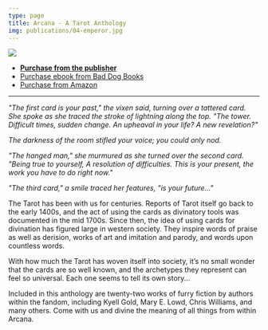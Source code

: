 ```yaml
---
type: page
title: Arcana - A Tarot Anthology
img: publications/04-emperor.jpg
---
```


<img src="/assets/img/publications/arcana.jpg" style="margin: 0 auto; display: block" />

* [**Purchase from the publisher**](http://thurstonhowlpub.storenvy.com/collections/1587098-anthologies/products/22227398-arcana-a-tarot-anthology)
* [Purchase ebook from Bad Dog Books](https://baddogbooks.com/product/arcana/)
* [Purchase from Amazon](https://www.amazon.com/dp/B078324NWL/)

----

*"The first card is your past," the vixen said, turning over a tattered card. She spoke as she traced the stroke of lightning along the top. "The tower. Difficult times, sudden change. An upheaval in your life? A new revelation?"*

*The darkness of the room stifled your voice; you could only nod.*

*"The hanged man," she murmured as she turned over the second card. "Being true to yourself, A resolution of difficulties. This is your present, the work you have to do right now."*

*"The third card," a smile traced her features, "is your future..."*

The Tarot has been with us for centuries. Reports of Tarot itself go back to the early 1400s, and the act of using the cards as divinatory tools was documented in the mid 1700s. Since then, the idea of using cards for divination has figured large in western society. They inspire words of praise as well as derision, works of art and imitation and parody, and words upon countless words.

With how much the Tarot has woven itself into society, it’s no small wonder that the cards are so well known, and the archetypes they represent can feel so universal. Each one seems to tell its own story...

Included in this anthology are twenty-two works of furry fiction by authors within the fandom, including Kyell Gold, Mary E. Lowd, Chris Williams, and many others. Come with us and divine the meaning of all things from within Arcana.
